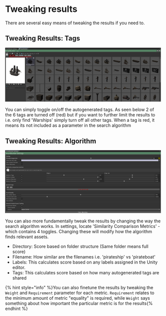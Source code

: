 # Tweaking results

There are several easy means of tweaking the results if you need to. 

## Tweaking Results: Tags

![SmartBuilder](/images/TweakingResults-Tags.png "Toggle the autogenerated tags on/off")

You can simply toggle on/off the autogenerated tags. As seen below 2 of the 6 tags are turned off (red) but if you want to further limit the results to i.e. only find 'Warships' simply turn off all other tags. When a tag is red, it means its not included as a parameter in the search algorithm

## Tweaking Results: Algorithm

![SmartBuilder](/images/TweakingResults-Algorithm.png "Tweak the algorithm metrics")

You can also more fundamentally tweak the results by changing the way the search algorithm works. In settings, locate 'Similarity Comparison Metrics' - which contains 4 toggles. Changing these will modify how the algorithm finds relevant assets.
- Directory: Score based on folder structure (Same folder means full score)
- Filename: How similar are the filenames i.e. 'pirateship' vs 'pirateboat'
- Labels: This calculates score based on any labels assigned in the Unity editor.
- Tags: This calculates score based on how many autogenerated tags are shared

{% hint style="info" %}You can also finetune the results by tweaking the `Weight` and `Requirement` parameter for each metric. `Requirement` relates to the minimum amount of metric "equality" is required, while `Weight` says something about how important the particular metric is for the results{% endhint %}
